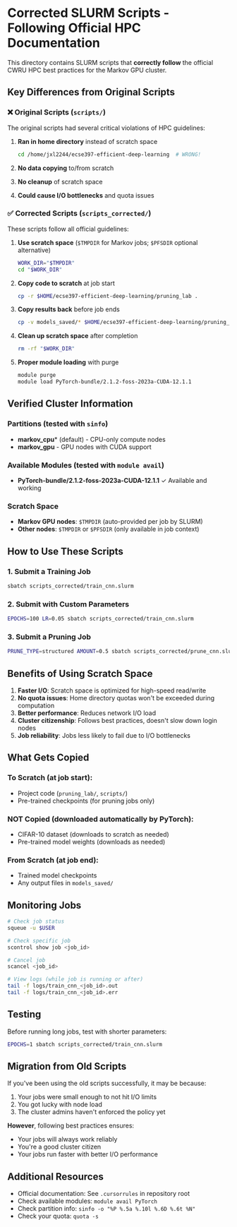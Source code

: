 # Corrected SLURM Scripts - Following Official HPC Documentation

This directory contains SLURM scripts that **correctly follow** the official CWRU HPC best practices for the Markov GPU cluster.

## Key Differences from Original Scripts

### ❌ Original Scripts (`scripts/`)
The original scripts had several critical violations of HPC guidelines:

1. **Ran in home directory** instead of scratch space
   ```bash
   cd /home/jxl2244/ecse397-efficient-deep-learning  # WRONG!
   ```

2. **No data copying** to/from scratch
3. **No cleanup** of scratch space
4. **Could cause I/O bottlenecks** and quota issues

### ✅ Corrected Scripts (`scripts_corrected/`)
These scripts follow all official guidelines:

1. **Use scratch space** (`$TMPDIR` for Markov jobs; `$PFSDIR` optional alternative)
   ```bash
   WORK_DIR="$TMPDIR"
   cd "$WORK_DIR"
   ```

2. **Copy code to scratch** at job start
   ```bash
   cp -r $HOME/ecse397-efficient-deep-learning/pruning_lab .
   ```

3. **Copy results back** before job ends
   ```bash
   cp -v models_saved/* $HOME/ecse397-efficient-deep-learning/pruning_lab/models_saved/
   ```

4. **Clean up scratch space** after completion
   ```bash
   rm -rf "$WORK_DIR"
   ```

5. **Proper module loading** with purge
   ```bash
   module purge
   module load PyTorch-bundle/2.1.2-foss-2023a-CUDA-12.1.1
   ```

## Verified Cluster Information

### Partitions (tested with `sinfo`)
- **markov_cpu*** (default) - CPU-only compute nodes
- **markov_gpu** - GPU nodes with CUDA support

### Available Modules (tested with `module avail`)
- **PyTorch-bundle/2.1.2-foss-2023a-CUDA-12.1.1** ✓ Available and working

### Scratch Space
- **Markov GPU nodes**: `$TMPDIR` (auto-provided per job by SLURM)
- **Other nodes**: `$TMPDIR` or `$PFSDIR` (only available in job context)

## How to Use These Scripts

### 1. Submit a Training Job
```bash
sbatch scripts_corrected/train_cnn.slurm
```

### 2. Submit with Custom Parameters
```bash
EPOCHS=100 LR=0.05 sbatch scripts_corrected/train_cnn.slurm
```

### 3. Submit a Pruning Job
```bash
PRUNE_TYPE=structured AMOUNT=0.5 sbatch scripts_corrected/prune_cnn.slurm
```

## Benefits of Using Scratch Space

1. **Faster I/O**: Scratch space is optimized for high-speed read/write
2. **No quota issues**: Home directory quotas won't be exceeded during computation
3. **Better performance**: Reduces network I/O load
4. **Cluster citizenship**: Follows best practices, doesn't slow down login nodes
5. **Job reliability**: Jobs less likely to fail due to I/O bottlenecks

## What Gets Copied

### To Scratch (at job start):
- Project code (`pruning_lab/`, `scripts/`)
- Pre-trained checkpoints (for pruning jobs only)

### NOT Copied (downloaded automatically by PyTorch):
- CIFAR-10 dataset (downloads to scratch as needed)
- Pre-trained model weights (downloads as needed)

### From Scratch (at job end):
- Trained model checkpoints
- Any output files in `models_saved/`

## Monitoring Jobs

```bash
# Check job status
squeue -u $USER

# Check specific job
scontrol show job <job_id>

# Cancel job
scancel <job_id>

# View logs (while job is running or after)
tail -f logs/train_cnn_<job_id>.out
tail -f logs/train_cnn_<job_id>.err
```

## Testing

Before running long jobs, test with shorter parameters:
```bash
EPOCHS=1 sbatch scripts_corrected/train_cnn.slurm
```

## Migration from Old Scripts

If you've been using the old scripts successfully, it may be because:
1. Your jobs were small enough to not hit I/O limits
2. You got lucky with node load
3. The cluster admins haven't enforced the policy yet

**However**, following best practices ensures:
- Your jobs will always work reliably
- You're a good cluster citizen
- Your jobs run faster with better I/O performance

## Additional Resources

- Official documentation: See `.cursorrules` in repository root
- Check available modules: `module avail PyTorch`
- Check partition info: `sinfo -o "%P %.5a %.10l %.6D %.6t %N"`
- Check your quota: `quota -s`
